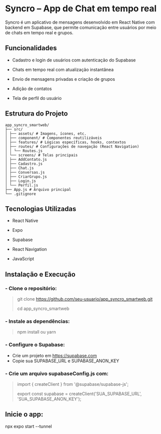 # Syncro – App de Chat em tempo real


Syncro é um aplicativo de mensagens desenvolvido em React Native com backend em Supabase, que permite comunicação entre usuários por meio de chats em tempo real e grupos.

## Funcionalidades
- Cadastro e login de usuários com autenticação do Supabase

- Chats em tempo real com atualização instantânea

- Envio de mensagens privadas e criação de grupos

- Adição de contatos

- Tela de perfil do usuário

 ## Estrutura do Projeto
```
app_syncro_smartweb/
├── src/
│ ├── assets/ # Imagens, ícones, etc.
│ ├── component/ # Componentes reutilizáveis
│ ├── features/ # Lógicas específicas, hooks, contextos
│ ├── routes/ # Configurações de navegação (React Navigation)
│ │ └── Routes.js
│ └── screens/ # Telas principais
│ ├── AddContato.js
│ ├── Cadastro.js
│ ├── Chat.js
│ ├── Conversas.js
│ ├── CriarGrupo.js
│ ├── Login.js
│ └── Perfil.js
├── App.js # Arquivo principal
└── .gitignore
```

## Tecnologias Utilizadas

- React Native

- Expo

- Supabase

- React Navigation

- JavaScript

## Instalação e Execução

### - Clone o repositório:

> git clone https://github.com/seu-usuario/app_syncro_smartweb.git
> 
> cd app_syncro_smartweb

### - Instale as dependências:

  > npm install ou yarn

### - Configure o Supabase:

- Crie um projeto em https://supabase.com
- Copie sua SUPABASE_URL e SUPABASE_ANON_KEY

### - Crie um arquivo supabaseConfig.js com:

> import { createClient } from '@supabase/supabase-js';
> 
> export const supabase = createClient('SUA_SUPABASE_URL', 'SUA_SUPABASE_ANON_KEY');

## Inicie o app:


npx expo start --tunnel
